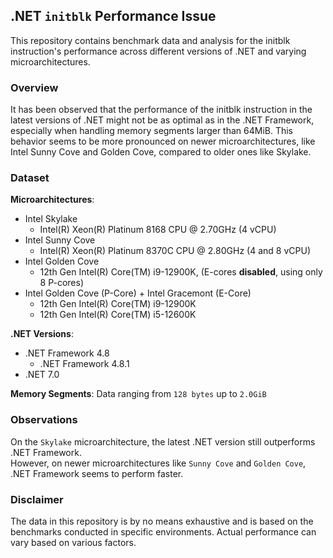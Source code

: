 ## .NET `initblk` Performance Issue
This repository contains benchmark data and analysis for the initblk instruction's performance across different versions of .NET and varying microarchitectures.  

### Overview
It has been observed that the performance of the initblk instruction in the latest versions of .NET might not be as optimal as in the .NET Framework, especially when handling memory segments larger than 64MiB. This behavior seems to be more pronounced on newer microarchitectures, like Intel Sunny Cove and Golden Cove, compared to older ones like Skylake.  
  
### Dataset
**Microarchitectures**: 
- Intel Skylake
    - Intel(R) Xeon(R) Platinum 8168 CPU @ 2.70GHz (4 vCPU)
- Intel Sunny Cove
    - Intel(R) Xeon(R) Platinum 8370C CPU @ 2.80GHz (4 and 8 vCPU)
- Intel Golden Cove
    - 12th Gen Intel(R) Core(TM) i9-12900K, (E-cores **disabled**, using only 8 P-cores)
- Intel Golden Cove (P-Core) + Intel Gracemont (E-Core)
    - 12th Gen Intel(R) Core(TM) i9-12900K
    - 12th Gen Intel(R) Core(TM) i5-12600K
   
**.NET Versions**: 
- .NET Framework 4.8
    - .NET Framework 4.8.1
- .NET 7.0
  
**Memory Segments**: Data ranging from `128 bytes` up to `2.0GiB`  

### Observations
On the `Skylake` microarchitecture, the latest .NET version still outperforms .NET Framework.  
However, on newer microarchitectures like `Sunny Cove` and `Golden Cove`, .NET Framework seems to perform faster.  
   
### Disclaimer
The data in this repository is by no means exhaustive and is based on the benchmarks conducted in specific environments. Actual performance can vary based on various factors.  

